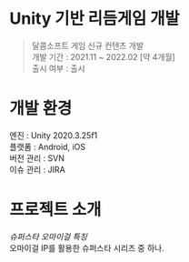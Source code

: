 Unity 기반 리듬게임 개발
==========================
> 달콤소프트 게임 신규 컨텐츠 개발   
> 개발 기간 : 2021.11 ~ 2022.02 [약 4개월]   
> 출시 여부 : 출시

개발 환경
==========================
엔진 : Unity 2020.3.25f1      
플랫폼 : Android, iOS   
버전 관리 : SVN   
이슈 관리 : JIRA   


프로젝트 소개
==========================
*슈퍼스타 오마이걸 특징*   
오마이걸 IP를 활용한 슈퍼스타 시리즈 중 하나.

